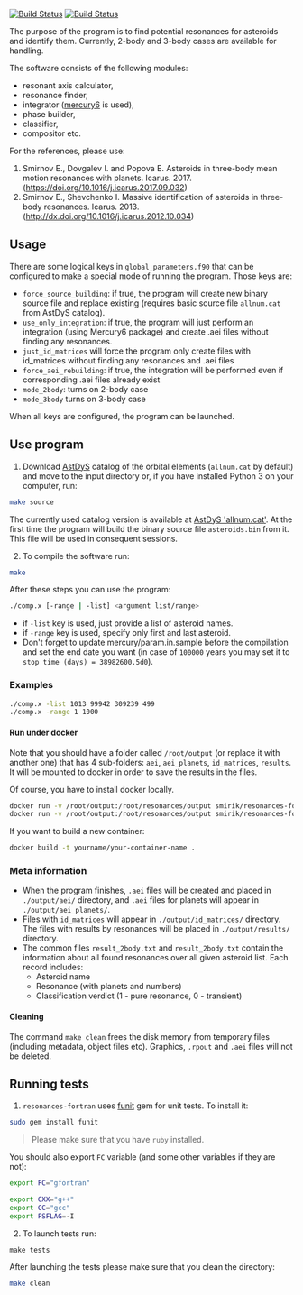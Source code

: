 [![Build Status](https://travis-ci.org/4xxi/resonances-fortran.svg?branch=master)](https://travis-ci.org/4xxi/resonances-fortran) [![Build Status](https://travis-ci.org/4xxi/resonances-fortran.svg?branch=develop)](https://travis-ci.org/4xxi/resonances-fortran)

The purpose of the program is to find potential resonances for asteroids and identify them. Currently, 2-body and 3-body cases are available for handling.

The software consists of the following modules:

* resonant axis calculator,
* resonance finder,
* integrator ([mercury6](https://github.com/4xxi/mercury) is used),
* phase builder,
* classifier,
* compositor etc.

For the references, please use:

1. Smirnov E., Dovgalev I. and Popova E. Asteroids in three-body mean motion resonances with planets. Icarus. 2017. (https://doi.org/10.1016/j.icarus.2017.09.032)
2. Smirnov E., Shevchenko I. Massive identification of asteroids in three-body resonances. Icarus. 2013. (http://dx.doi.org/10.1016/j.icarus.2012.10.034)

## Usage

There are some logical keys in `global_parameters.f90` that can be configured to make a special mode of running the program. Those keys are:

* `force_source_building`: if true, the program will create new binary source file and replace existing (requires basic source file `allnum.cat` from AstDyS catalog).
* `use_only_integration`: if true, the program will just perform an integration (using Mercury6 package) and create .aei files without finding any resonances.
* `just_id_matrices` will force the program only create files with id_matrices without finding any resonances and .aei files
* `force_aei_rebuilding`: if true, the integration will be performed even if corresponding .aei files already exist
* `mode_2body`: turns on 2-body case
* `mode_3body` turns on 3-body case

When all keys are configured, the program can be launched.

## Use program

1. Download [AstDyS](http://hamilton.dm.unipi.it/astdys/index.php?pc=4) catalog of the orbital elements (`allnum.cat` by default) and move to the input directory
   or, if you have installed Python 3 on your computer, run:

```bash
make source
```

   The currently used catalog version is available at [AstDyS 'allnum.cat'](http://hamilton.dm.unipi.it/~astdys2/catalogs/allnum.cat).
   At the first time the program will build the binary source file `asteroids.bin` from it. This file will be used in consequent sessions.

2. To compile the software run:

```bash
make
```

After these steps you can use the program:
```bash
./comp.x [-range | -list] <argument list/range>
```

* if `-list` key is used, just provide a list of asteroid names.
* if `-range` key is used, specify only first and last asteroid.
* Don't forget to update mercury/param.in.sample before the compilation and set the end date you want (in case of `100000` years you may set it to `stop time (days) = 38982600.5d0`).

### Examples

```bash
./comp.x -list 1013 99942 309239 499
./comp.x -range 1 1000
```

#### Run under docker

Note that you should have a folder called `/root/output` (or replace it with another one) that has 4 sub-folders: `aei`, `aei_planets`, `id_matrices`, `results`. It will be mounted to docker in order to save the results in the files.

Of course, you have to install docker locally.

```bash
docker run -v /root/output:/root/resonances/output smirik/resonances-fortran ./comp.x -list 490 2348
docker run -v /root/output:/root/resonances/output smirik/resonances-fortran ./comp.x -range 1 100
```

If you want to build a new container:

```bash
docker build -t yourname/your-container-name .
```

### Meta information

* When the program finishes, `.aei` files will be created and placed in `./output/aei/` directory, and `.aei` files for planets will appear in `./output/aei_planets/`.
* Files with `id_matrices` will appear in `./output/id_matrices/` directory. The files with results by resonances will be placed in `./output/results/` directory.
* The common files `result_2body.txt` and `result_2body.txt` contain the information about all found resonances over all given asteroid list. Each record includes:
  * Asteroid name
  * Resonance (with planets and numbers)
  * Classification verdict (1 - pure resonance, 0 - transient)

#### Cleaning

The command `make clean` frees the disk memory from temporary files (including metadata, object files etc). Graphics, `.rpout` and `.aei` files will not be deleted.

## Running tests

1. `resonances-fortran` uses [funit](https://rubygems.org/gems/funit) gem for unit tests. To install it:

```bash
sudo gem install funit
```

> Please make sure that you have `ruby` installed.

You should also export `FC` variable (and some other variables if they are not):

```bash
export FC="gfortran"
```

```bash
export CXX="g++"
export CC="gcc"
export FSFLAG=-I
```

2. To launch tests run:

```
make tests
```

After launching the tests please make sure that you clean the directory:

```bash
make clean
```
